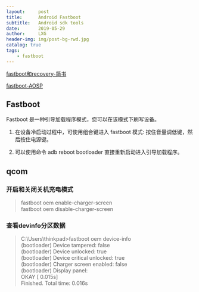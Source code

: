 ```yaml
---
layout:     post
title:      Android Fastboot
subtitle:   Android sdk tools
date:       2019-05-29
author:     LXG
header-img: img/post-bg-rwd.jpg
catalog: true
tags:
    - fastboot
---
```


[fastboot和recovery-简书](https://www.jianshu.com/p/d960a6f517d8)

[fastboot-AOSP](https://source.android.com/setup/build/running)

## Fastboot

Fastboot 是一种引导加载程序模式，您可以在该模式下刷写设备。

1. 在设备冷启动过程中，可使用组合键进入 fastboot 模式: 按住音量调低键，然后按住电源键。

2. 可以使用命令 adb reboot bootloader 直接重新启动进入引导加载程序。

## qcom

### 开启和关闭关机充电模式

> fastboot oem enable-charger-screen  
> fastboot oem disable-charger-screen  

### 查看devinfo分区数据

> C:\Users\thinkpad>fastboot oem device-info  
> (bootloader)    Device tampered: false  
> (bootloader)    Device unlocked: true  
> (bootloader)    Device critical unlocked: true  
> (bootloader)    Charger screen enabled: false  
> (bootloader)    Display panel:  
> OKAY [  0.015s]  
> Finished. Total time: 0.016s  



